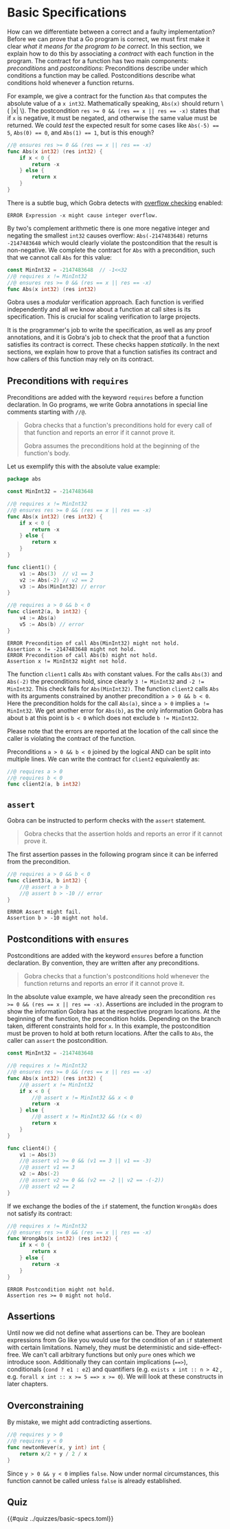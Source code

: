 # Basic Specifications
How can we differentiate between a correct and a faulty implementation?
Before we can prove that a Go program is correct, we must first make it clear _what it means for the program to be correct_.
In this section, we explain how to do this by associating a _contract_ with each function in the program.
The contract for a function has two main components: _preconditions_ and _postconditions_:
Preconditions describe under which conditions a function may be called.
Postconditions describe what conditions hold whenever a function returns.


For example, we give a contract for the function `Abs` that computes the absolute value of a `x int32`. 
Mathematically speaking, `Abs(x)` should return \\( \|x\| \\).
The postcondition `res >= 0 && (res == x || res == -x)` states
that if `x` is negative, it must be negated, and otherwise the same value must be returned.
We could _test_ the expected result for some cases like `Abs(-5) == 5`, `Abs(0) == 0`, and `Abs(1) == 1`, but is this enough?
``` go
//@ ensures res >= 0 && (res == x || res == -x)
func Abs(x int32) (res int32) {
    if x < 0 {
        return -x
    } else {
        return x
    }
}
```
There is a subtle bug, which Gobra detects with [overflow checking](./overflow.md) enabled:
``` text
ERROR Expression -x might cause integer overflow.
```

By two's complement arithmetic there is one more negative integer and negating the smallest `int32` causes overflow: `Abs(-2147483648)` returns `-2147483648` which would clearly violate the postcondition that the result is non-negative.
We complete the contract for `Abs` with a precondition, such that we cannot call `Abs` for this value:
``` go
const MinInt32 = -2147483648  // -1<<32
//@ requires x != MinInt32
//@ ensures res >= 0 && (res == x || res == -x)
func Abs(x int32) (res int32)
```


Gobra uses a _modular_ verification approach.
Each function is verified independently and all we know about a function at call sites is its specification.
This is crucial for scaling verification to large projects.

It is the programmer's job to write the specification, as well as any proof annotations, and it is Gobra's job to check that the proof that a function satisfies its contract is correct.
These checks happen _statically_.
In the next sections, we explain how to prove that a function satisfies its contract and how callers of this function may rely on its contract.


## Preconditions with `requires`
Preconditions are added with the keyword `requires` before a function declaration.
In Go programs, we write Gobra annotations in special line comments starting with `//@`.

> Gobra checks that a function's preconditions hold for every call of that function and reports an error if it cannot prove it.
>
> Gobra assumes the preconditions hold at the beginning of the function's body.

Let us exemplify this with the absolute value example:
```go
package abs

const MinInt32 = -2147483648

//@ requires x != MinInt32
//@ ensures res >= 0 && (res == x || res == -x)
func Abs(x int32) (res int32) {
    if x < 0 {
        return -x
    } else {
        return x
    }
}

func client1() {
    v1 := Abs(3)  // v1 == 3
    v2 := Abs(-2) // v2 == 2
    v3 := Abs(MinInt32) // error
}

//@ requires a > 0 && b < 0
func client2(a, b int32) {
    v4 := Abs(a)
    v5 := Abs(b) // error
}
```
``` text
ERROR Precondition of call Abs(MinInt32) might not hold. 
Assertion x != -2147483648 might not hold.
ERROR Precondition of call Abs(b) might not hold. 
Assertion x != MinInt32 might not hold.
```

The function `client1` calls `Abs` with constant values.
For the calls `Abs(3)` and `Abs(-2)` the preconditions hold, since clearly `3 != MinInt32` and `-2 != MinInt32`.
This check fails for `Abs(MinInt32)`.
The function `client2` calls `Abs` with its arguments constrained by another precondition `a > 0 && b < 0`.
Here the precondition holds for the call `Abs(a)`, since `a > 0` implies `a != MinInt32`.
We get another error for `Abs(b)`, as the only information Gobra has about `b` at this point is `b < 0` which does not exclude `b != MinInt32`.


Please note that the errors are reported at the location of the call since the caller is violating the contract of the function.


Preconditions `a > 0 && b < 0` joined by the logical AND can be split into multiple lines.
We can write the contract for `client2` equivalently as:
```go
//@ requires a > 0
//@ requires b < 0
func client2(a, b int32)
```

## `assert`
Gobra can be instructed to perform checks with the `assert` statement.

> Gobra checks that the assertion holds and reports an error if it cannot prove it.

The first assertion passes in the following program since it can be inferred from the precondition.
```go
//@ requires a > 0 && b < 0
func client3(a, b int32) {
    //@ assert a > b
    //@ assert b > -10 // error
}
```
``` text
ERROR Assert might fail. 
Assertion b > -10 might not hold.
```

## Postconditions with `ensures`

Postconditions are added with the keyword `ensures` before a function declaration.
By convention, they are written after any preconditions.

> Gobra checks that a function's postconditions hold whenever the function returns and reports an error if it cannot prove it.

In the absolute value example, we have already seen the precondition `res >= 0 && (res == x || res == -x)`.
Assertions are included in the program to show the information Gobra has at the respective program locations.
At the beginning of the function, the precondition holds.
Depending on the branch taken, different constraints hold for `x`.
In this example, the postcondition must be proven to hold at both return locations.
After the calls to `Abs`, the caller can `assert` the postcondition.
```go
const MinInt32 = -2147483648

//@ requires x != MinInt32
//@ ensures res >= 0 && (res == x || res == -x)
func Abs(x int32) (res int32) {
    //@ assert x != MinInt32
    if x < 0 {
        //@ assert x != MinInt32 && x < 0
        return -x
    } else {
        //@ assert x != MinInt32 && !(x < 0)
        return x
    }
}

func client4() {
    v1 := Abs(3)
    //@ assert v1 >= 0 && (v1 == 3 || v1 == -3)
    //@ assert v1 == 3
    v2 := Abs(-2)
    //@ assert v2 >= 0 && (v2 == -2 || v2 == -(-2))
    //@ assert v2 == 2
}
```


If we exchange the bodies of the `if` statement, the function `WrongAbs` does not satisfy its contract:
``` go
//@ requires x != MinInt32
//@ ensures res >= 0 && (res == x || res == -x)
func WrongAbs(x int32) (res int32) {
    if x < 0 {
        return x
    } else {
        return -x
    }
}
```
``` text
ERROR Postcondition might not hold. 
Assertion res >= 0 might not hold.
```

## Assertions
Until now we did not define what assertions can be.
They are boolean expressions from Go like you would use for the condition of an `if` statement with certain limitations.
Namely, they must be deterministic and side-effect-free.
We can't call arbitrary functions but only `pure` ones which we introduce soon.
Additionally they can contain implications (`==>`), conditionals (`cond ? e1 : e2`) and quantifiers (e.g. `exists x int :: n > 42`
, e.g. `forall x int :: x >= 5 ==> x >= 0`).
We will look at these constructs in later chapters.

## Overconstraining
By mistake, we might add contradicting assertions.
```go
//@ requires y > 0
//@ requires y < 0
func newtonNever(x, y int) int {
	return x/2 + y / 2 / x
}
```
Since `y > 0 && y < 0` implies `false`.
Now under normal circumstances, this function cannot be called 
unless `false` is already established.



## Quiz
{{#quiz ../quizzes/basic-specs.toml}}

